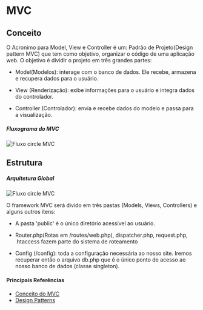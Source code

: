 # MVC

## Conceito

O Acronimo para Model, View e Controller é um:
Padrão de Projeto(Design pattern MVC) que tem como objetivo, organizar o código de uma aplicação web. O objetivo é dividir o projeto em três grandes partes:

- Model(Modelos): interage com o banco de dados. Ele recebe, armazena e recupera dados para o usuário.

- View (Renderização): exibe informações para o usuário e integra dados do controlador.

- Controller (Controlador): envia e recebe dados do modelo e passa para a visualização.

##### Fluxograma do MVC

![Fluxo circle MVC](https://miro.medium.com/max/1225/1*xnuMvzXzmAxYXcRrd1Wj5Q.png "Fluxograma do Pattern MVC")

## Estrutura

##### Arquitetura Global

![Fluxo circle MVC](https://miro.medium.com/max/1225/1*gRErOZyn7ptn373U9fv0Yg.png "Arquitetura Global")


O framework MVC será divido em três pastas (Models, Views, Controllers) e alguns outros itens: 

- A pasta 'public' é o único diretório acessível ao usuário. 

- Router.php(Rotas em /routes/web.php), dispatcher.php, request.php, .htaccess fazem parte do sistema de roteamento 

- Config (/config): toda a configuração necessária ao nosso site. Iremos recuperar então o arquivo db.php que é o único ponto de acesso ao nosso banco de dados (classe singleton).

 
#### Principais Referências

- [Conceito do MVC](https://pt.wikipedia.org/wiki/MVC)
- [Design Patterns](https://phptherightway.com/pages/Design-Patterns.html)
